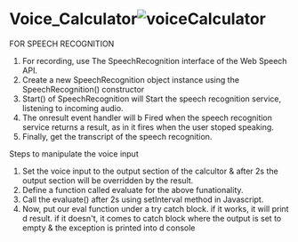 # Voice_Calculator![voiceCalculator](https://user-images.githubusercontent.com/75629990/170265914-fcce600c-2754-4ef5-9674-557cd91d4f7c.png)
FOR SPEECH RECOGNITION
1. For recording, use The SpeechRecognition interface of the Web Speech API.
2. Create a new SpeechRecognition object instance using the SpeechRecognition() constructor
3. Start() of SpeechRecognition will Start the speech recognition service, listening to incoming audio.
4. The onresult event handler will b Fired when the speech recognition service returns a result, as in it fires when the user stoped speaking.
5. Finally, get the transcript of the speech recognition.

Steps to manipulate the voice input

1. Set the voice input to the output section of the calcultor & after 2s the output section will be overridden by the result.
2. Define a function called evaluate for the above funationality.
3. Call the evaluate() after 2s using setInterval method in Javascript.
4. Now, put our eval function under a try catch block. if it works, it will print d result.
   if it doesn't, it comes to catch block where the output is set to empty & the exception is printed into d console
